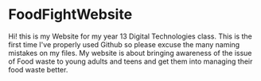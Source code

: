 # FoodFightWebsite
Hi! this is my Website for my year 13 Digital Technologies class. This is the first time I've properly used Github so please excuse the many naming mistakes on my files. My website is about bringing awareness of the issue of Food waste to young adults and teens and get them into managing their food waste better.
